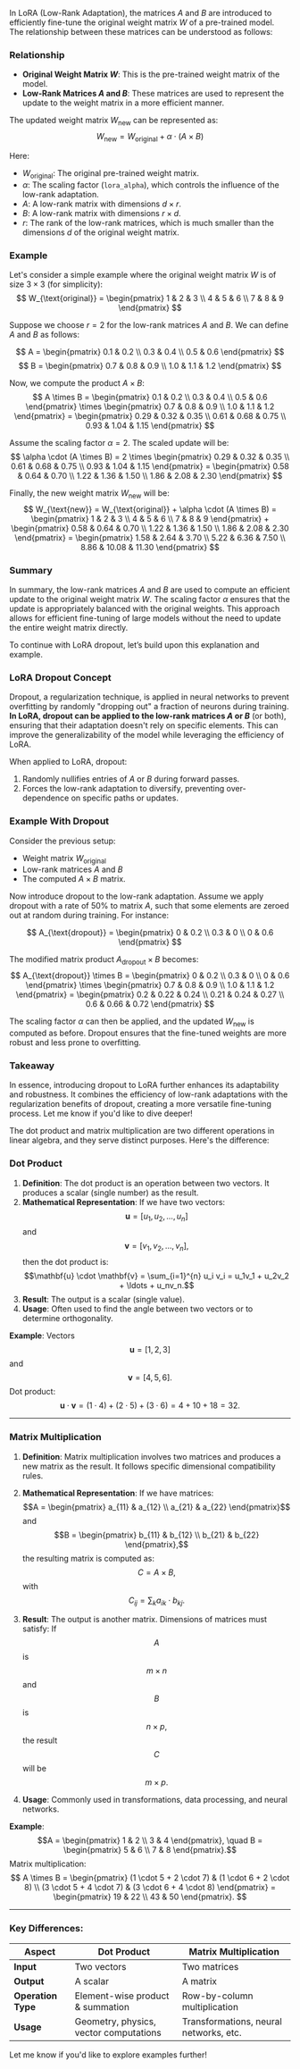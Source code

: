 In LoRA (Low-Rank Adaptation), the matrices $A$ and $B$ are introduced to efficiently fine-tune the original weight matrix $W$ of a pre-trained model. The relationship between these matrices can be understood as follows:

### Relationship

- **Original Weight Matrix $W$**: This is the pre-trained weight matrix of the model.
- **Low-Rank Matrices $A$ and $B$**: These matrices are used to represent the update to the weight matrix in a more efficient manner.

The updated weight matrix $W_{\text{new}}$ can be represented as:$$
 W_{\text{new}} = W_{\text{original}} + \alpha \cdot (A \times B) $$

Here:
- $W_{\text{original}}$: The original pre-trained weight matrix.
- $\alpha$: The scaling factor (`lora_alpha`), which controls the influence of the low-rank adaptation.
- $A$: A low-rank matrix with dimensions $d \times r$.
- $B$: A low-rank matrix with dimensions $r \times d$.
- $r$: The rank of the low-rank matrices, which is much smaller than the dimensions $d$ of the original weight matrix.

### Example

Let's consider a simple example where the original weight matrix $W$ is of size $3 \times 3$ (for simplicity):
$$
 W_{\text{original}} = \begin{pmatrix} 1 & 2 & 3 \\ 4 & 5 & 6 \\ 7 & 8 & 9 \end{pmatrix} $$

Suppose we choose $r = 2$ for the low-rank matrices $A$ and $B$. We can define $A$ and $B$ as follows:

$$
 A = \begin{pmatrix} 0.1 & 0.2 \\ 0.3 & 0.4 \\ 0.5 & 0.6 \end{pmatrix} 
$$
$$
 B = \begin{pmatrix} 0.7 & 0.8 & 0.9 \\ 1.0 & 1.1 & 1.2 \end{pmatrix} $$

Now, we compute the product $A \times B$:
$$
 A \times B = \begin{pmatrix} 0.1 & 0.2 \\ 0.3 & 0.4 \\ 0.5 & 0.6 \end{pmatrix} \times \begin{pmatrix} 0.7 & 0.8 & 0.9 \\ 1.0 & 1.1 & 1.2 \end{pmatrix} = \begin{pmatrix} 0.29 & 0.32 & 0.35 \\ 0.61 & 0.68 & 0.75 \\ 0.93 & 1.04 & 1.15 \end{pmatrix} $$

Assume the scaling factor $\alpha = 2$. The scaled update will be:
$$
 \alpha \cdot (A \times B) = 2 \times \begin{pmatrix} 0.29 & 0.32 & 0.35 \\ 0.61 & 0.68 & 0.75 \\ 0.93 & 1.04 & 1.15 \end{pmatrix} = \begin{pmatrix} 0.58 & 0.64 & 0.70 \\ 1.22 & 1.36 & 1.50 \\ 1.86 & 2.08 & 2.30 \end{pmatrix} $$

Finally, the new weight matrix $W_{\text{new}}$ will be:
$$
 W_{\text{new}} = W_{\text{original}} + \alpha \cdot (A \times B) = \begin{pmatrix} 1 & 2 & 3 \\ 4 & 5 & 6 \\ 7 & 8 & 9 \end{pmatrix} + \begin{pmatrix} 0.58 & 0.64 & 0.70 \\ 1.22 & 1.36 & 1.50 \\ 1.86 & 2.08 & 2.30 \end{pmatrix} = \begin{pmatrix} 1.58 & 2.64 & 3.70 \\ 5.22 & 6.36 & 7.50 \\ 8.86 & 10.08 & 11.30 \end{pmatrix} $$

### Summary

In summary, the low-rank matrices $A$ and $B$ are used to compute an efficient update to the original weight matrix $W$. The scaling factor $\alpha$ ensures that the update is appropriately balanced with the original weights. This approach allows for efficient fine-tuning of large models without the need to update the entire weight matrix directly.

To continue with LoRA dropout, let’s build upon this explanation and example.

### LoRA Dropout Concept

Dropout, a regularization technique, is applied in neural networks to prevent overfitting by randomly "dropping out" a fraction of neurons during training. **In LoRA, dropout can be applied to the low-rank matrices $A$ or $B$** (or both), ensuring that their adaptation doesn't rely on specific elements. This can improve the generalizability of the model while leveraging the efficiency of LoRA.

When applied to LoRA, dropout:
1. Randomly nullifies entries of $A$ or $B$ during forward passes.
2. Forces the low-rank adaptation to diversify, preventing over-dependence on specific paths or updates.

### Example With Dropout

Consider the previous setup:
- Weight matrix $W_{\text{original}}$
- Low-rank matrices $A$ and $B$
- The computed $A \times B$ matrix.

Now introduce dropout to the low-rank adaptation. Assume we apply dropout with a rate of 50% to matrix $A$, such that some elements are zeroed out at random during training. For instance:

$$
 A_{\text{dropout}} = \begin{pmatrix} 0 & 0.2 \\ 0.3 & 0 \\ 0 & 0.6 \end{pmatrix} $$

The modified matrix product $A_{\text{dropout}} \times B$ becomes:
$$
 A_{\text{dropout}} \times B = \begin{pmatrix} 0 & 0.2 \\ 0.3 & 0 \\ 0 & 0.6 \end{pmatrix} \times \begin{pmatrix} 0.7 & 0.8 & 0.9 \\ 1.0 & 1.1 & 1.2 \end{pmatrix} = \begin{pmatrix} 0.2 & 0.22 & 0.24 \\ 0.21 & 0.24 & 0.27 \\ 0.6 & 0.66 & 0.72 \end{pmatrix} $$

The scaling factor $\alpha$ can then be applied, and the updated $W_{\text{new}}$ is computed as before. Dropout ensures that the fine-tuned weights are more robust and less prone to overfitting.

### Takeaway

In essence, introducing dropout to LoRA further enhances its adaptability and robustness. It combines the efficiency of low-rank adaptations with the regularization benefits of dropout, creating a more versatile fine-tuning process. Let me know if you'd like to dive deeper!

The dot product and matrix multiplication are two different operations in linear algebra, and they serve distinct purposes. Here's the difference:

### **Dot Product**
1. **Definition**: The dot product is an operation between two vectors. It produces a scalar (single number) as the result.
2. **Mathematical Representation**:
   If we have two vectors:
   $$\mathbf{u} = [u_1, u_2, \ldots, u_n]$$ 
   and $$\mathbf{v} = [v_1, v_2, \ldots, v_n],$$
   then the dot product is:
   $$\mathbf{u} \cdot \mathbf{v} = \sum_{i=1}^{n} u_i v_i = u_1v_1 + u_2v_2 + \ldots + u_nv_n.$$
3. **Result**: The output is a scalar (single value).
4. **Usage**: Often used to find the angle between two vectors or to determine orthogonality.

**Example**:
Vectors $$\mathbf{u} = [1, 2, 3]$$ and $$\mathbf{v} = [4, 5, 6].$$
Dot product:
$$\mathbf{u} \cdot \mathbf{v} = (1 \cdot 4) + (2 \cdot 5) + (3 \cdot 6) = 4 + 10 + 18 = 32.$$

---

### **Matrix Multiplication**
1. **Definition**: Matrix multiplication involves two matrices and produces a new matrix as the result. It follows specific dimensional compatibility rules.
2. **Mathematical Representation**:
   If we have matrices:
   $$A = \begin{pmatrix} a_{11} & a_{12} \\ a_{21} & a_{22} \end{pmatrix}$$
   and
   $$B = \begin{pmatrix} b_{11} & b_{12} \\ b_{21} & b_{22} \end{pmatrix},$$
   the resulting matrix is computed as:
   $$C = A \times B,$$
   with $$C_{ij} = \sum_{k} a_{ik} \cdot b_{kj}.$$

3. **Result**: The output is another matrix. Dimensions of matrices must satisfy: 
   If $$A$$ is $$m \times n$$ and $$B$$ is $$n \times p,$$ the result $$C$$ will be $$m \times p.$$
4. **Usage**: Commonly used in transformations, data processing, and neural networks.

**Example**:
$$A = \begin{pmatrix} 1 & 2 \\ 3 & 4 \end{pmatrix}, \quad B = \begin{pmatrix} 5 & 6 \\ 7 & 8 \end{pmatrix}.$$
Matrix multiplication:
$$
A \times B = \begin{pmatrix} (1 \cdot 5 + 2 \cdot 7) & (1 \cdot 6 + 2 \cdot 8) \\ (3 \cdot 5 + 4 \cdot 7) & (3 \cdot 6 + 4 \cdot 8) \end{pmatrix} = \begin{pmatrix} 19 & 22 \\ 43 & 50 \end{pmatrix}.
$$

---

### Key Differences:
| **Aspect**              | **Dot Product**                          | **Matrix Multiplication**               |
|--------------------------|------------------------------------------|-----------------------------------------|
| **Input**               | Two vectors                             | Two matrices                           |
| **Output**              | A scalar                                | A matrix                               |
| **Operation Type**      | Element-wise product & summation         | Row-by-column multiplication           |
| **Usage**               | Geometry, physics, vector computations  | Transformations, neural networks, etc. |

Let me know if you'd like to explore examples further!